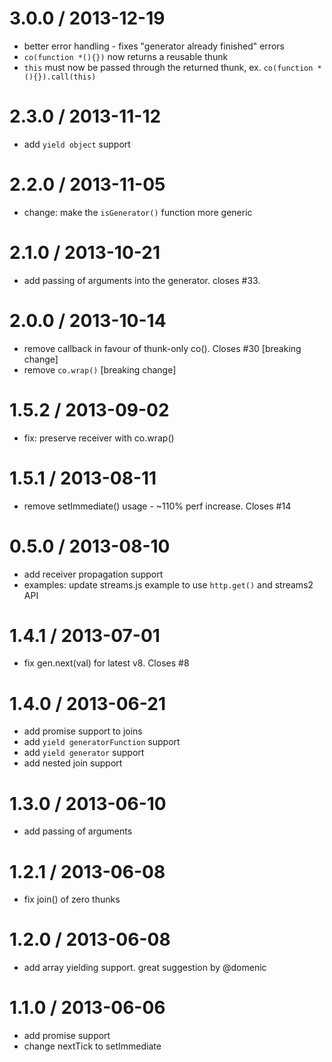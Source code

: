 3.0.0 / 2013-12-19
==================

 * better error handling - fixes "generator already finished" errors
 * `co(function *(){})` now returns a reusable thunk
 * `this` must now be passed through the returned thunk, ex. `co(function *(){}).call(this)`

2.3.0 / 2013-11-12 
==================

 * add `yield object` support 

2.2.0 / 2013-11-05 
==================

 * change: make the `isGenerator()` function more generic

2.1.0 / 2013-10-21 
==================

 * add passing of arguments into the generator. closes #33.

2.0.0 / 2013-10-14 
==================

 * remove callback in favour of thunk-only co(). Closes #30 [breaking change]
 * remove `co.wrap()` [breaking change]

1.5.2 / 2013-09-02 
==================

 * fix: preserve receiver with co.wrap()

1.5.1 / 2013-08-11 
==================

 * remove setImmediate() usage - ~110% perf increase. Closes #14

0.5.0 / 2013-08-10 
==================

 * add receiver propagation support
 * examples: update streams.js example to use `http.get()` and streams2 API

1.4.1 / 2013-07-01 
==================

 * fix gen.next(val) for latest v8. Closes #8

1.4.0 / 2013-06-21 
==================

 * add promise support to joins
 * add `yield generatorFunction` support
 * add `yield generator` support
 * add nested join support

1.3.0 / 2013-06-10 
==================

 * add passing of arguments

1.2.1 / 2013-06-08 
==================

 * fix join() of zero thunks

1.2.0 / 2013-06-08 
==================

 * add array yielding support. great suggestion by @domenic

1.1.0 / 2013-06-06 
==================

 * add promise support
 * change nextTick to setImmediate
